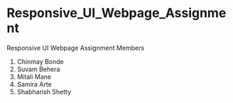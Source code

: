 # Responsive_UI_Webpage_Assignment
Responsive UI Webpage Assignment
Members
1. Chinmay Bonde
2. Suvam Behera
3. Mitali Mane
4. Samira Arte
5. Shabharish Shetty
